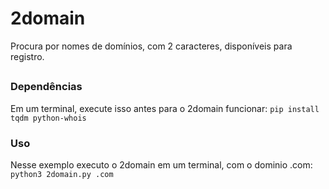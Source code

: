 # 2domain
Procura por nomes de domínios, com 2 caracteres, disponíveis para registro.
##
### Dependências
Em um terminal, execute isso antes para o 2domain funcionar:
`pip install tqdm python-whois`
### Uso
Nesse exemplo executo o 2domain em um terminal, com o dominio .com:
`python3 2domain.py .com`
